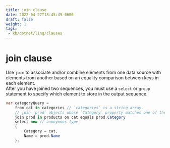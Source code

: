 ```yaml
---
title: join clause
date: 2022-04-27T18:45:49-0600
draft: false
weight: 1
tags:
 - kb/dotnet/linq/clauses
---
```


# join clause
Use `join` to associate and/or combine elements from one data source with elements from another 
based on an equality comparison between keys in each element.  
After you have joined two sequences, you must use a `select` or `group` statement to specify which 
element to store in the output sequence.

```cs
var categoryQuery =
    from cat in categories // `categories` is a string array.
    // join `prod` objects whose `Category` property matches one of the categories in the `categories` string array:
    join prod in products on cat equals prod.Category
    select new // anonymous type
    {
        Category = cat,
        Name = prod.Name
    };
```
